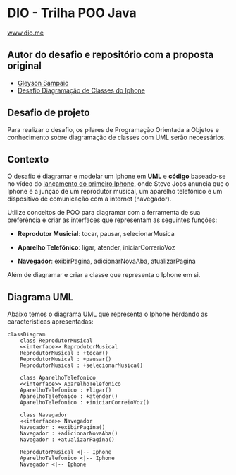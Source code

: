 # DIO - Trilha POO Java
www.dio.me

## Autor do desafio e repositório com a proposta original
- [Gleyson Sampaio](https://github.com/glysns)
- [Desafio Diagramação de Classes do Iphone](https://github.com/digitalinnovationone/trilha-java-basico/tree/main/desafios/poo)

## Desafio de projeto
Para realizar o desafio, os pilares de Programação Orientada a Objetos e conhecimento sobre diagramação de classes com UML serão necessários.

## Contexto
O desafio é diagramar e modelar um Iphone em **UML** e **código** baseado-se no vídeo do [lançamento do primeiro Iphone](https://www.youtube.com/watch?v=9ou608QQRq8), onde Steve Jobs anuncia que o Iphone é a junção de um reprodutor musical, um aparelho telefônico e um dispositivo de comunicação com a internet (navegador).

Utilize conceitos de POO para diagramar com a ferramenta de sua preferência e criar as interfaces que representam as seguintes funções:

- **Reprodutor Musicial**: tocar, pausar, selecionarMusica

- **Aparelho Telefônico**: ligar, atender, iniciarCorrerioVoz

- **Navegador**: exibirPagina, adicionarNovaAba, atualizarPagina

Além de diagramar e criar a classe que representa o Iphone em si.

## Diagrama UML
Abaixo temos o diagrama UML que representa o Iphone herdando as características apresentadas:

```mermaid
classDiagram
    class ReprodutorMusical
    <<interface>> ReprodutorMusical
    ReprodutorMusical : +tocar()
    ReprodutorMusical : +pausar()
    ReprodutorMusical : +selecionarMusica()

    class AparelhoTelefonico
    <<interface>> AparelhoTelefonico
    AparelhoTelefonico : +ligar()
    AparelhoTelefonico : +atender()
    AparelhoTelefonico : +iniciarCorreioVoz()

    class Navegador
    <<interface>> Navegador
    Navegador : +exibirPagina()
    Navegador : +adicionarNovaAba()
    Navegador : +atualizarPagina()

    ReprodutorMusical <|-- Iphone
    AparelhoTelefonico <|-- Iphone
    Navegador <|-- Iphone

```
